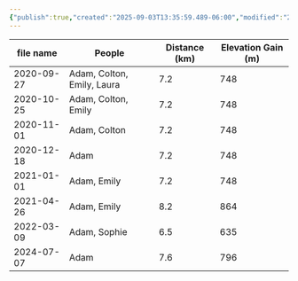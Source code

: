 ```yaml
---
{"publish":true,"created":"2025-09-03T13:35:59.489-06:00","modified":"2025-09-03T14:56:14.007-06:00","published":"2025-09-03T14:56:14.007-06:00","tags":["route"],"cssclasses":"","elevation":null,"region":"Bow Valley","location":"51.06428, -115.39949","DWYT":null,"Kane":"Easy","completed":true}
---
```



| file name  |           People           | Distance (km) | Elevation Gain (m) |
| ---------- | -------------------------- | ------------- | ------------------ |
| 2020-09-27 | Adam, Colton, Emily, Laura |      7.2      |        748         |
| 2020-10-25 |    Adam, Colton, Emily     |      7.2      |        748         |
| 2020-11-01 |        Adam, Colton        |      7.2      |        748         |
| 2020-12-18 |            Adam            |      7.2      |        748         |
| 2021-01-01 |        Adam, Emily         |      7.2      |        748         |
| 2021-04-26 |        Adam, Emily         |      8.2      |        864         |
| 2022-03-09 |        Adam, Sophie        |      6.5      |        635         |
| 2024-07-07 |            Adam            |      7.6      |        796         |